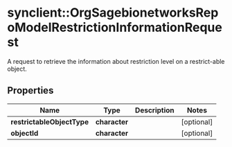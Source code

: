 # synclient::OrgSagebionetworksRepoModelRestrictionInformationRequest

A request to retrieve the information about restriction level on a restrict-able object.

## Properties
Name | Type | Description | Notes
------------ | ------------- | ------------- | -------------
**restrictableObjectType** | **character** |  | [optional] 
**objectId** | **character** |  | [optional] 


